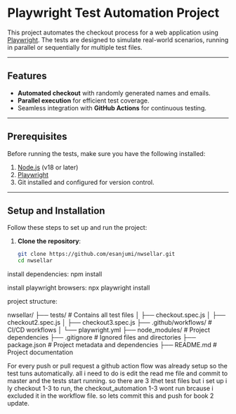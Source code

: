 # Playwright Test Automation Project

This project automates the checkout process for a web application using [Playwright](https://playwright.dev/). The tests are designed to simulate real-world scenarios, running in parallel or sequentially for multiple test files.  

---

## Features

- **Automated checkout** with randomly generated names and emails.  
- **Parallel execution** for efficient test coverage.  
- Seamless integration with **GitHub Actions** for continuous testing.  

---

## Prerequisites

Before running the tests, make sure you have the following installed:  

1. [Node.js](https://nodejs.org/) (v18 or later)  
2. [Playwright](https://playwright.dev/)  
3. Git installed and configured for version control.  

---

## Setup and Installation

Follow these steps to set up and run the project:  

1. **Clone the repository**:  
   ```bash
   git clone https://github.com/esanjumi/nwsellar.git
   cd nwsellar

install dependencies: npm install

install playwright browsers: npx playwright install

project structure:

nwsellar/
├── tests/                  # Contains all test files
│   ├── checkout.spec.js
│   ├── checkout2.spec.js
│   ├── checkout3.spec.js
├── .github/workflows/      # CI/CD workflows
│   └── playwright.yml
├── node_modules/           # Project dependencies
├── .gitignore              # Ignored files and directories
├── package.json            # Project metadata and dependencies
├── README.md               # Project documentation

For every push or pull request a github action flow was already setup so the test tuns automatically.
all i need to do is edit the read me file and commit to master and the tests start running.
so there are 3 ithet test files but i set up i ly checkout 1-3 to run, the checkout_automation 1-3 wont run brcause i excluded it in the workflow
file. so lets commit this and push for book 2 update.
